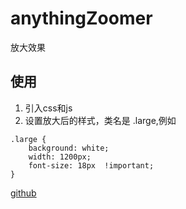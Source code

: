 # anythingZoomer
放大效果

## 使用
1. 引入css和js
2. 设置放大后的样式，类名是 .large,例如
```
.large {
    background: white;
    width: 1200px;
    font-size: 18px  !important;
}
```

[github](https://github.com/CSS-Tricks/AnythingZoomer/)